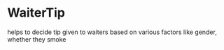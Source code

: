 # WaiterTip
helps to decide tip given to waiters based on various factors like gender, whether they smoke
